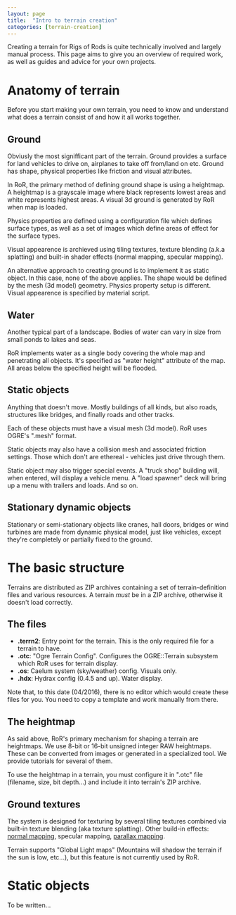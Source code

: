 ```yaml
---
layout: page
title:  "Intro to terrain creation"
categories: [terrain-creation]
---
```


Creating a terrain for Rigs of Rods is quite technically involved and largely manual process. This page aims to give you an overview of required work, as well as guides and advice for your own projects.

# Anatomy of terrain

Before you start making your own terrain, you need to know and understand what does a terrain consist of and how it all works together.

## Ground

Obviusly the most signifficant part of the terrain. Ground provides a surface for land vehicles to drive on, airplanes to take off from/land on etc. Ground has shape, physical properties like friction and visual attributes.

In RoR, the primary method of defining ground shape is using a heightmap. A heightmap is a grayscale image where black represents lowest areas and white represents highest areas. A visual 3d ground is generated by RoR when map is loaded.

Physics properties are defined using a configuration file which defines surface types, as well as a set of images which define areas of effect for the surface types.

Visual appearence is archieved using tiling textures, texture blending (a.k.a splatting) and built-in shader effects (normal mapping, specular mapping).

An alternative approach to creating ground is to implement it as static object. In this case, none of the above applies. The shape would be defined by the mesh (3d model) geometry. Physics property setup is different. Visual appearence is specified by material script.

## Water

Another typical part of a landscape. Bodies of water can vary in size from small ponds to lakes and seas.

RoR implements water as a single body covering the whole map and penetrating all objects. It's specified as "water height" attribute of the map. All areas below the specified height will be flooded.

## Static objects

Anything that doesn't move. Mostly buildings of all kinds, but also roads, structures like bridges, and finally roads and other tracks.

Each of these objects must have a visual mesh (3d model). RoR uses OGRE's ".mesh" format.

Static objects may also have a collision mesh and associated friction settings. Those which don't are ethereal - vehicles just drive through them.

Static object may also trigger special events. A "truck shop" building will, when entered, will display a vehicle menu. A "load spawner" deck will bring up a menu with trailers and loads. And so on.

## Stationary dynamic objects

Stationary or semi-stationary objects like cranes, hall doors, bridges or wind turbines are made from dynamic physical model, just like vehicles, except they're completely or partially fixed to the ground.

# The basic structure

Terrains are distributed as ZIP archives containing a set of terrain-definition files and various resources. A terrain _must_ be in a ZIP archive, otherwise it doesn't load correctly.

## The files
* **.terrn2**: Entry point for the terrain. This is the only required file for a terrain to have.
* **.otc**: "Ogre Terrain Config". Configures the OGRE::Terrain subsystem which RoR uses for terrain display.
* **.os**: Caelum system (sky/weather) config. Visuals only.
* **.hdx**: Hydrax config (0.4.5 and up). Water display.

Note that, to this date (04/2016), there is no editor which would create these files for you. You need to copy a template and work manually from there.

## The heightmap

As said above, RoR's primary mechanism for shaping a terrain are heightmaps. We use 8-bit or 16-bit unsigned integer RAW heightmaps. These can be converted from images or generated in a specialized tool. We provide tutorials for several of them.

To use the heightmap in a terrain, you must configure it in ".otc" file (filename, size, bit depth...) and include it into terrain's ZIP archive.

## Ground textures

The system is designed for texturing by several tiling textures combined via built-in texture blending (aka texture splatting).
Other build-in effects: [normal mapping](http://wiki.polycount.com/wiki/Normal_map), specular mapping, [parallax mapping](http://wiki.polycount.com/wiki/Parallax_Map).

Terrain supports "Global Light maps" (Mountains will shadow the terrain if the sun is low, etc...), but this feature is not currently used by RoR.

# Static objects

To be written...




